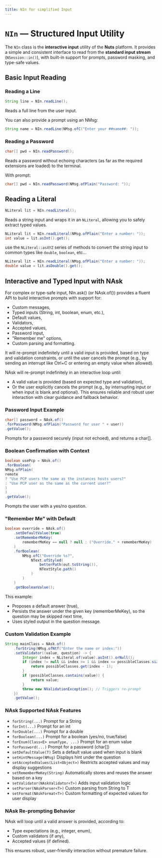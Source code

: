 ```yaml
---
title: NIn for simplified Input
---
```


# `NIn` — Structured Input Utility

The `NIn` class is the **interactive input** utility of the **Nuts** platform. It provides a simple and consistent interface to read from the **standard input stream** (`NSession::in()`), with built-in support for prompts, password masking, and type-safe values.

## Basic Input Reading

### Reading a Line

```java
String line = NIn.readLine();
```

Reads a full line from the user input.

You can also provide a prompt using an NMsg:

```java
String name = NIn.readLine(NMsg.ofC("Enter your ##name##: "));
```


### Reading a Password

```java
char[] pwd = NIn.readPassword();
```

Reads a password without echoing characters  (as far as the required extensions are loaded) to the terminal.

With prompt:

```java
char[] pwd = NIn.readPassword(NMsg.ofPlain("Password: "));
```

## Reading a Literal

```java
NLiteral lit = NIn.readLiteral();
```

Reads a string input and wraps it in an `NLiteral`, allowing you to safely extract typed values.

```java
NLiteral lit = NIn.readLiteral(NMsg.ofPlain("Enter a number: "));
int value = lit.asInt().get();
```
use the `NLiteral::asXYZ` series of methods to convert the string input to common types like `double`, `boolean`, etc...

```java
NLiteral lit = NIn.readLiteral(NMsg.ofPlain("Enter a number: "));
double value = lit.asDouble().get();
```

## Interactive and Typed Input with NAsk
For complex or type-safe input, NIn.ask() (or NAsk.of()) provides a fluent API to build interactive prompts with support for:

- Custom messages,
- Typed inputs (String, int, boolean, enum, etc.),
- Default values,
- Validators,
- Accepted values,
- Password input,
- "Remember me" options,
- Custom parsing and formatting.

It will re-prompt indefinitely until a valid input is provided, based on type and validation constraints, or until the user cancels the prompt (e.g., by sending an interrupt like Ctrl+C or entering an empty value when allowed).

NAsk will re-prompt indefinitely in an interactive loop until:
- A valid value is provided (based on expected type and validation),
- Or the user explicitly cancels the prompt (e.g., by interrupting input or when input is blank and optional).
This ensures reliable and robust user interaction with clear guidance and fallback behavior.

### Password Input Example

```java
char[] password = NAsk.of()
.forPassword(NMsg.ofPlain("Password for user " + user))
.getValue();
```

Prompts for a password securely (input not echoed), and returns a char[].

### Boolean Confirmation with Context

```java
boolean usePcp = NAsk.of()
.forBoolean(
NMsg.ofPlain(
remote
? "Use PCP users the same as the instances hosts users?"
: "Use PCP user as the same as the current user?"
)
)
.getValue();
```

Prompts the user with a yes/no question.


### "Remember Me" with Default


```java
boolean override = NAsk.of()
    .setDefaultValue(true)
    .setRememberMeKey(
        rememberMeKey == null ? null : ("Override." + rememberMeKey)
    )
    .forBoolean(
        NMsg.ofC("Override %s?",
            NText.ofStyled(
                betterPath(out.toString()),
                NTextStyle.path()
            )
        )
    )
    .getBooleanValue();
```

This example:

- Proposes a default answer (true),
- Persists the answer under the given key (rememberMeKey), so the question may be skipped next time,
- Uses styled output in the question message.


### Custom Validation Example

```java
String mainClass = NAsk.of()
    .forString(NMsg.ofNtf("Enter the name or index:"))
    .setValidator((value, question) -> {
        Integer index = NLiteral.of(value).asInt().orNull();
        if (index != null && index >= 1 && index <= possibleClasses.size()) {
            return possibleClasses.get(index - 1);
        }
        if (possibleClasses.contains(value)) {
            return value;
        }
        throw new NValidationException(); // Triggers re-prompt
    })
    .getValue();
```
### NAsk Supported NAsk Features

- `forString(...)`	Prompt for a String
- `forInt(...)`	Prompt for an int
- `forDouble(...)`	Prompt for a double
- `forBoolean(...)`	Prompt for a boolean (yes/no, true/false)
- `forEnum(Class<E> enumType, ...)`	Prompt for an enum value
- `forPassword(...)`	Prompt for a password (char[])
- `setDefaultValue(T)`	Sets a default value used when input is blank
- `setHintMessage(NMsg)`	Displays hint under the question
- `setAcceptedValues(List<Object>)`	Restricts accepted values and may display suggestions
- `setRememberMeKey(String)`	Automatically stores and reuses the answer based on a key
- `setValidator(NAskValidator<T>)`	Adds input validation logic
- `setParser(NAskParser<T>)`	Custom parsing from String to T
- `setFormat(NAskFormat<T>)`	Custom formatting of expected values for user display

### NAsk Re-prompting Behavior

NAsk will loop until a valid answer is provided, according to:
- Type expectations (e.g., integer, enum),
- Custom validators (if any),
- Accepted values (if defined).

This ensures robust, user-friendly interaction without premature failure.
